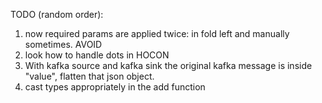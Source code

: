 TODO (random order):
1. now required params are applied twice: in fold left and manually sometimes. AVOID
2. look how to handle dots in HOCON
3. With kafka source and kafka sink the original kafka message is inside "value", flatten that json object.
4. cast types appropriately in the add function
